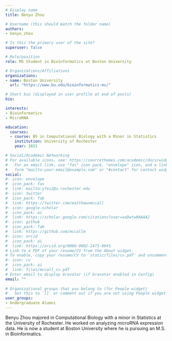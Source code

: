 ```yaml
---
# Display name
title: Benyu Zhou

# Username (this should match the folder name)
authors:
- benyu_zhou

# Is this the primary user of the site?
superuser: false

# Role/position
role: MS Student in Bioinformatics at Boston University

# Organizations/Affiliations
organizations:
- name: Boston University
  url: "https://www.bu.edu/bioinformatics-ms/"

# Short bio (displayed in user profile at end of posts)
bio: 

interests:
- Bioinformatics
- MicroRNA

education:
  courses:
  - course: BS in Computational Biology with a Minor in Statistics
    institution: University of Rochester
    year: 2021

# Social/Academic Networking
# For available icons, see: https://sourcethemes.com/academic/docs/widgets/#icons
#   For an email link, use "fas" icon pack, "envelope" icon, and a link in the
#   form "mailto:your-email@example.com" or "#contact" for contact widget.
social:
#- icon: envelope
#  icon_pack: fas
#  link: mailto:yfei2@u.rochester.edu
#- icon: twitter
#  icon_pack: fab
#  link: https://twitter.com/matthewnmccall
#- icon: google-scholar
#  icon_pack: ai
#  link: https://scholar.google.com/citations?user=aaDwtw0AAAAJ
#- icon: github
#  icon_pack: fab
#  link: https://github.com/mccallm
#- icon: orcid
#  icon_pack: ai
#  link: https://orcid.org/0000-0002-2473-0943
# Link to a PDF of your resume/CV from the About widget.
# To enable, copy your resume/CV to `static/files/cv.pdf` and uncomment the lines below.  
#- icon: cv
#  icon_pack: ai
#  link: files/mccall_cv.pdf
# Enter email to display Gravatar (if Gravatar enabled in Config)
email: ""
  
# Organizational groups that you belong to (for People widget)
#   Set this to `[]` or comment out if you are not using People widget.  
user_groups:
- Undergraduate Alumni
---
```

Benyu Zhou majored in Computational Biology with a minor in Statistics at the University of Rochester. He worked on analyzing microRNA expression data. He is now a student at Boston University where he is pursuing an M.S. in Bioinformatics. 

